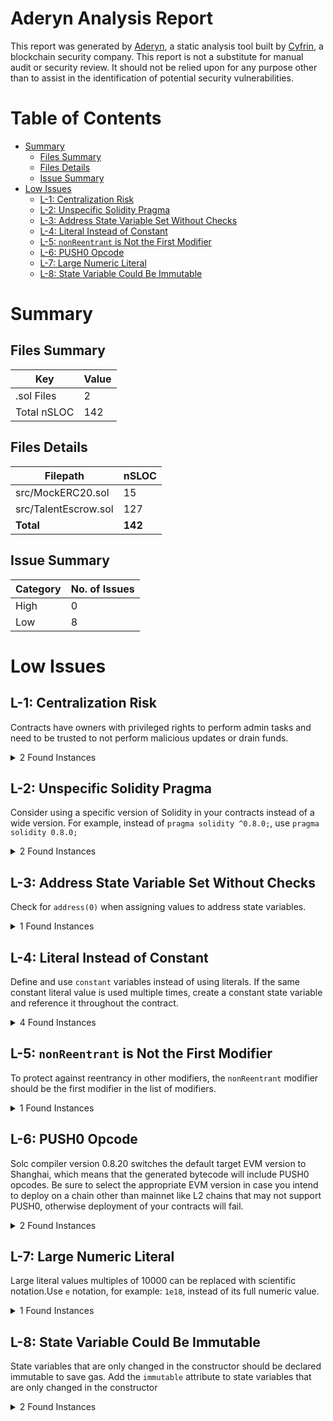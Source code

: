 # Aderyn Analysis Report

This report was generated by [Aderyn](https://github.com/Cyfrin/aderyn), a static analysis tool built by [Cyfrin](https://cyfrin.io), a blockchain security company. This report is not a substitute for manual audit or security review. It should not be relied upon for any purpose other than to assist in the identification of potential security vulnerabilities.
# Table of Contents

- [Summary](#summary)
  - [Files Summary](#files-summary)
  - [Files Details](#files-details)
  - [Issue Summary](#issue-summary)
- [Low Issues](#low-issues)
  - [L-1: Centralization Risk](#l-1-centralization-risk)
  - [L-2: Unspecific Solidity Pragma](#l-2-unspecific-solidity-pragma)
  - [L-3: Address State Variable Set Without Checks](#l-3-address-state-variable-set-without-checks)
  - [L-4: Literal Instead of Constant](#l-4-literal-instead-of-constant)
  - [L-5: `nonReentrant` is Not the First Modifier](#l-5-nonreentrant-is-not-the-first-modifier)
  - [L-6: PUSH0 Opcode](#l-6-push0-opcode)
  - [L-7: Large Numeric Literal](#l-7-large-numeric-literal)
  - [L-8: State Variable Could Be Immutable](#l-8-state-variable-could-be-immutable)


# Summary

## Files Summary

| Key | Value |
| --- | --- |
| .sol Files | 2 |
| Total nSLOC | 142 |


## Files Details

| Filepath | nSLOC |
| --- | --- |
| src/MockERC20.sol | 15 |
| src/TalentEscrow.sol | 127 |
| **Total** | **142** |


## Issue Summary

| Category | No. of Issues |
| --- | --- |
| High | 0 |
| Low | 8 |


# Low Issues

## L-1: Centralization Risk

Contracts have owners with privileged rights to perform admin tasks and need to be trusted to not perform malicious updates or drain funds.

<details><summary>2 Found Instances</summary>


- Found in src/TalentEscrow.sol [Line: 9](src/TalentEscrow.sol#L9)

	```solidity
	contract TalentEscrow is ReentrancyGuard, Ownable {
	```

- Found in src/TalentEscrow.sol [Line: 142](src/TalentEscrow.sol#L142)

	```solidity
	        onlyOwner
	```

</details>



## L-2: Unspecific Solidity Pragma

Consider using a specific version of Solidity in your contracts instead of a wide version. For example, instead of `pragma solidity ^0.8.0;`, use `pragma solidity 0.8.0;`

<details><summary>2 Found Instances</summary>


- Found in src/MockERC20.sol [Line: 3](src/MockERC20.sol#L3)

	```solidity
	pragma solidity ^0.8.19;
	```

- Found in src/TalentEscrow.sol [Line: 2](src/TalentEscrow.sol#L2)

	```solidity
	pragma solidity ^0.8.19;
	```

</details>



## L-3: Address State Variable Set Without Checks

Check for `address(0)` when assigning values to address state variables.

<details><summary>1 Found Instances</summary>


- Found in src/TalentEscrow.sol [Line: 49](src/TalentEscrow.sol#L49)

	```solidity
	        feeRecipient = _feeRecipient;
	```

</details>



## L-4: Literal Instead of Constant

Define and use `constant` variables instead of using literals. If the same constant literal value is used multiple times, create a constant state variable and reference it throughout the contract.

<details><summary>4 Found Instances</summary>


- Found in src/TalentEscrow.sol [Line: 64](src/TalentEscrow.sol#L64)

	```solidity
	        if (partialPct > 100) revert InvalidPartialPct();
	```

- Found in src/TalentEscrow.sol [Line: 66](src/TalentEscrow.sol#L66)

	```solidity
	        uint256 fee = (amount * feePCT) / 100;
	```

- Found in src/TalentEscrow.sol [Line: 100](src/TalentEscrow.sol#L100)

	```solidity
	        uint256 partialAmount = (j.escrowAmount * j.partialPct) / 100;
	```

- Found in src/TalentEscrow.sol [Line: 112](src/TalentEscrow.sol#L112)

	```solidity
	        uint256 paid = (j.escrowAmount * j.partialPct) / 100;
	```

</details>



## L-5: `nonReentrant` is Not the First Modifier

To protect against reentrancy in other modifiers, the `nonReentrant` modifier should be the first modifier in the list of modifiers.

<details><summary>1 Found Instances</summary>


- Found in src/TalentEscrow.sol [Line: 143](src/TalentEscrow.sol#L143)

	```solidity
	        nonReentrant
	```

</details>



## L-6: PUSH0 Opcode

Solc compiler version 0.8.20 switches the default target EVM version to Shanghai, which means that the generated bytecode will include PUSH0 opcodes. Be sure to select the appropriate EVM version in case you intend to deploy on a chain other than mainnet like L2 chains that may not support PUSH0, otherwise deployment of your contracts will fail.

<details><summary>2 Found Instances</summary>


- Found in src/MockERC20.sol [Line: 3](src/MockERC20.sol#L3)

	```solidity
	pragma solidity ^0.8.19;
	```

- Found in src/TalentEscrow.sol [Line: 2](src/TalentEscrow.sol#L2)

	```solidity
	pragma solidity ^0.8.19;
	```

</details>



## L-7: Large Numeric Literal

Large literal values multiples of 10000 can be replaced with scientific notation.Use `e` notation, for example: `1e18`, instead of its full numeric value.

<details><summary>1 Found Instances</summary>


- Found in src/MockERC20.sol [Line: 12](src/MockERC20.sol#L12)

	```solidity
	        _mint(msg.sender, 1_000_000 * (10 ** uint256(decimals_)));
	```

</details>



## L-8: State Variable Could Be Immutable

State variables that are only changed in the constructor should be declared immutable to save gas. Add the `immutable` attribute to state variables that are only changed in the constructor

<details><summary>2 Found Instances</summary>


- Found in src/MockERC20.sol [Line: 8](src/MockERC20.sol#L8)

	```solidity
	    uint8 private _decimals;
	```

- Found in src/TalentEscrow.sol [Line: 41](src/TalentEscrow.sol#L41)

	```solidity
	    address public feeRecipient;
	```

</details>



